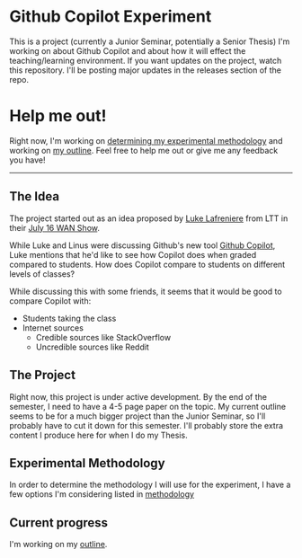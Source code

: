 # Github Copilot Experiment
This is a project (currently a Junior Seminar, potentially a Senior Thesis) I'm working on about Github Copilot and about how it will effect the teaching/learning environment. If you want updates on the project, watch this repository. I'll be posting major updates in the releases section of the repo.

# Help me out!

Right now, I'm working on [determining my experimental methodology](Methodology.md) and working on [my outline](Outline.md). Feel free to help me out or give me any feedback you have!

---

## The Idea
The project started out as an idea proposed by [Luke Lafreniere](https://twitter.com/luke_lafr) from LTT in their [July 16 WAN Show](https://youtu.be/60NGxX7m1Mw?t=2308).

While Luke and Linus were discussing Github's new tool [Github Copilot](https://copilot.github.com/), Luke mentions that he'd like to see how Copilot does when graded compared to students. How does Copilot compare to students on different levels of classes?

While discussing this with some friends, it seems that it would be good to compare Copilot with:
- Students taking the class
- Internet sources
  - Credible sources like StackOverflow
  - Uncredible sources like Reddit

## The Project

Right now, this project is under active development. By the end of the semester, I need to have a 4-5 page paper on the topic. My current outline seems to be for a much bigger project than the Junior Seminar, so I'll probably have to cut it down for this semester. I'll probably store the extra content I produce here for when I do my Thesis.

## Experimental Methodology

In order to determine the methodology I will use for the experiment, I have a few options I'm considering listed in [methodology](Methodology.md)

## Current progress
I'm working on my [outline](Outline.md).

